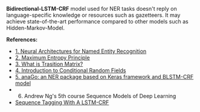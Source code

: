 **Bidirectional-LSTM-CRF** model used for NER tasks doesn't reply on language-specific knowledge or resources such as gazetteers. It may achieve state-of-the-art performance compared to other models such as Hidden-Markov-Model.



**References:**
* [1. Neural Architectures for Named Entity Recognition](https://arxiv.org/pdf/1603.01360.pdf)
* [2. Maximum Entropy Principle](https://www.youtube.com/watch?v=ynCkUHPEDOI&t=616s)
* [3. What is Trasition Matrix?](https://www.youtube.com/watch?v=4zg5bNlHZRg&t=20s)
* [4. Introduction to Conditional Random Fields](http://blog.echen.me/2012/01/03/introduction-to-conditional-random-fields/)
* [5. anaGo: an NER package based on Keras framework and BLSTM-CRF model](https://github.com/Hironsan/anago)
*  6. Andrew Ng's 5th course Sequence Models of Deep Learning
* [Sequence Tagging With A LSTM-CRF](https://www.depends-on-the-definition.com/sequence-tagging-lstm-crf/)

